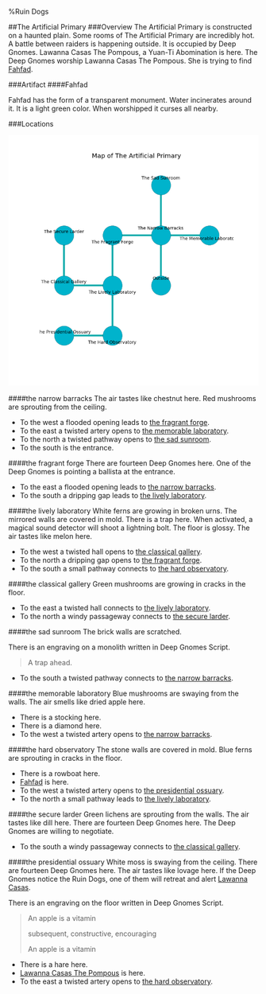 %Ruin Dogs

##The Artificial Primary
###Overview
The Artificial Primary is constructed on a haunted plain. Some rooms of The Artificial Primary are incredibly hot. A battle between raiders is happening outside. It is occupied by Deep Gnomes. <a name="Lawanna-Casas-The-Pompous"></a>Lawanna Casas The Pompous, a Yuan-Ti Abomination is here. The Deep Gnomes worship Lawanna Casas The Pompous. She  is trying to find [Fahfad](#Fahfad). 



###Artifact
####<a name="Fahfad"></a>Fahfad


Fahfad has the form of a transparent monument. Water incinerates around it. It is a light green color. When worshipped it curses all nearby. 





###Locations


![](../v2/images/The-Artificial-Primary.png)

####<a name="the-narrow-barracks"></a>the narrow barracks
The air tastes like chestnut here. Red mushrooms are sprouting from the ceiling. 



* To the west a flooded opening leads to [the fragrant forge](#the-fragrant-forge).
* To the east a twisted artery opens to [the memorable laboratory](#the-memorable-laboratory).
* To the north a twisted pathway opens to [the sad sunroom](#the-sad-sunroom).
* To the south is the entrance.


####<a name="the-fragrant-forge"></a>the fragrant forge
There are fourteen Deep Gnomes here. One of the Deep Gnomes is pointing a ballista at the entrance. 



* To the east a flooded opening leads to [the narrow barracks](#the-narrow-barracks).
* To the south a dripping gap leads to [the lively laboratory](#the-lively-laboratory).


####<a name="the-lively-laboratory"></a>the lively laboratory
White ferns are growing in broken urns. The mirrored walls are covered in mold. There is a trap here. When activated, a magical sound detector will shoot a lightning bolt. The floor is glossy. The air tastes like melon here. 



* To the west a twisted hall opens to [the classical gallery](#the-classical-gallery).
* To the north a dripping gap opens to [the fragrant forge](#the-fragrant-forge).
* To the south a small pathway connects to [the hard observatory](#the-hard-observatory).


####<a name="the-classical-gallery"></a>the classical gallery
Green mushrooms are growing in cracks in the floor. 



* To the east a twisted hall connects to [the lively laboratory](#the-lively-laboratory).
* To the north a windy passageway connects to [the secure larder](#the-secure-larder).


####<a name="the-sad-sunroom"></a>the sad sunroom
The brick walls are scratched. 

There is an engraving on a monolith written in Deep Gnomes Script. 

> A trap ahead.
>


* To the south a twisted pathway connects to [the narrow barracks](#the-narrow-barracks).


####<a name="the-memorable-laboratory"></a>the memorable laboratory
Blue mushrooms are swaying from the walls. The air smells like dried apple here. 



* There is a stocking here.
* There is a diamond here.
* To the west a twisted artery opens to [the narrow barracks](#the-narrow-barracks).


####<a name="the-hard-observatory"></a>the hard observatory
The stone walls are covered in mold. Blue ferns are sprouting in cracks in the floor. 



* There is a rowboat here.
* [Fahfad](#Fahfad) is here.
* To the west a twisted artery opens to [the presidential ossuary](#the-presidential-ossuary).
* To the north a small pathway leads to [the lively laboratory](#the-lively-laboratory).


####<a name="the-secure-larder"></a>the secure larder
Green lichens are sprouting from the walls. The air tastes like dill here. There are fourteen Deep Gnomes here. The Deep Gnomes are willing to negotiate. 



* To the south a windy passageway connects to [the classical gallery](#the-classical-gallery).


####<a name="the-presidential-ossuary"></a>the presidential ossuary
White moss is swaying from the ceiling. There are fourteen Deep Gnomes here. The air tastes like lovage here. If the Deep Gnomes notice the Ruin Dogs, one of them will retreat and alert [Lawanna Casas](#Lawanna-Casas). 

There is an engraving on the floor written in Deep Gnomes Script. 

> An apple is a vitamin
>
> subsequent, constructive, encouraging
>
> An apple is a vitamin
>


* There is a hare here.
* [Lawanna Casas The Pompous](#Lawanna-Casas-The-Pompous) is here.
* To the east a twisted artery opens to [the hard observatory](#the-hard-observatory).


